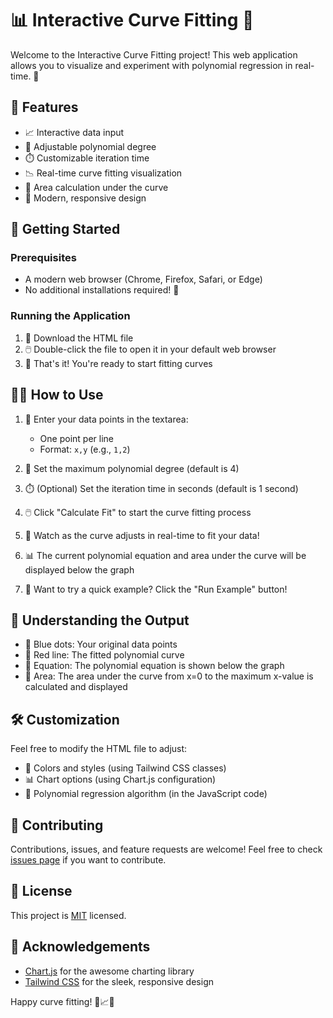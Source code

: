 # 📊 Interactive Curve Fitting 🧮

Welcome to the Interactive Curve Fitting project! This web application allows you to visualize and experiment with polynomial regression in real-time. 🚀

## 🌟 Features

- 📈 Interactive data input
- 🔢 Adjustable polynomial degree
- ⏱️ Customizable iteration time
- 📉 Real-time curve fitting visualization
- 📐 Area calculation under the curve
- 🎨 Modern, responsive design

## 🚀 Getting Started

### Prerequisites

- A modern web browser (Chrome, Firefox, Safari, or Edge)
- No additional installations required! 🎉

### Running the Application

1. 📂 Download the HTML file
2. 🖱️ Double-click the file to open it in your default web browser
3. 🎈 That's it! You're ready to start fitting curves

## 🧑‍🏫 How to Use

1. 📝 Enter your data points in the textarea:
   - One point per line
   - Format: `x,y` (e.g., `1,2`)

2. 🔢 Set the maximum polynomial degree (default is 4)

3. ⏱️ (Optional) Set the iteration time in seconds (default is 1 second)

4. 🖱️ Click "Calculate Fit" to start the curve fitting process

5. 👀 Watch as the curve adjusts in real-time to fit your data!

6. 📊 The current polynomial equation and area under the curve will be displayed below the graph

7. 🔄 Want to try a quick example? Click the "Run Example" button!

## 📘 Understanding the Output

- 🔵 Blue dots: Your original data points
- 🔴 Red line: The fitted polynomial curve
- 📝 Equation: The polynomial equation is shown below the graph
- 🔢 Area: The area under the curve from x=0 to the maximum x-value is calculated and displayed

## 🛠️ Customization

Feel free to modify the HTML file to adjust:

- 🎨 Colors and styles (using Tailwind CSS classes)
- 📊 Chart options (using Chart.js configuration)
- 🧮 Polynomial regression algorithm (in the JavaScript code)

## 🤝 Contributing

Contributions, issues, and feature requests are welcome! Feel free to check [issues page](https://your-repo-url/issues) if you want to contribute.

## 📜 License

This project is [MIT](https://choosealicense.com/licenses/mit/) licensed.

## 🙏 Acknowledgements

- [Chart.js](https://www.chartjs.org/) for the awesome charting library
- [Tailwind CSS](https://tailwindcss.com/) for the sleek, responsive design

Happy curve fitting! 🎉📈🧮
